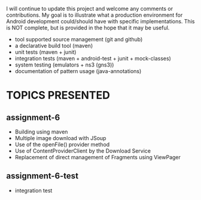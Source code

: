 I will continue to update this project and welcome any comments or contributions.
My goal is to illustrate what a production environment
for Android development could/should have with specific implementations.
This is NOT complete, but is provided in the hope that it may be useful.

* tool supported source management (git and github)
* a declarative build tool (maven)
* unit tests (maven + junit)
* integration tests (maven + android-test + junit + mock-classes)
* system testing (emulators + ns3 (gns3))
* documentation of pattern usage (java-annotations)

TOPICS PRESENTED
================

assignment-6
------------

* Building using maven
* Multiple image download with JSoup
* Use of the openFile() provider method
* Use of ContentProviderClient by the Download Service
* Replacement of direct management of Fragments using ViewPager

assignment-6-test
-----------------

* integration test